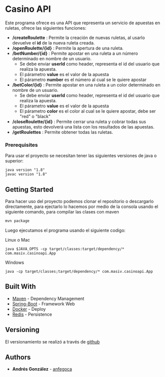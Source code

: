 # Casino API

Este programa ofrece es una API que representa un servicio de apuestas en ruletas, ofrece las siguientes funciones:

- **/createRoulette** : Permite la creación de nuevas ruletas, al usarlo devuelve el **id** de la nueva ruleta creada.
- **/openRoulette/{id}** : Permite la apertura de una ruleta.
- **/betNumber/{id}**  : Permite apostar en una ruleta a un número determinado en nombre de un usuario.
  - Se debe enviar **userId** como header, representa el id del usuario que realiza la apuesta.
  - El párametro **value** es el valor de la apuesta
  - El párametro **number** es el número al cual se le quiere apostar
- **/betColor/{id}** : Permite apostar en una ruleta a un color determinado en nombre de un usuario.
  - Se debe enviar **userId** como header, representa el id del usuario que realiza la apuesta.
  - El párametro **value** es el valor de la apuesta
  - El párametro **color** es el color al cual se le quiere apostar, debe ser "red" o "black"
- **/closeRoulette/{id}** : Permite cerrar una ruleta y cobrar todas sus apuestas, esto devolverá una lista con los resultados de las apuestas.
- **/getRoulettes** : Permite obtener todas las ruletas.


### Prerequisites

Para usar el proyecto se necesitan tener las siguientes versiones de java o superior:

```
java version "1.8"
javac version "1.8"
```

## Getting Started

Para hacer uso del proyecto podemos clonar el repositorio o descargarlo directamente, para ejectarlo lo hacemos por medio de la consola usando el siguiente comando, para compilar las clases con maven

```bash
mvn package
```
Luego ejecutamos el programa usando el siguiente codigo:

Linux o Mac
```linux
java $JAVA_OPTS -cp target/classes:target/dependency/* com.masiv.casinoapi.App
```
Windows
```windows
java -cp target/classes;target/dependency/* com.masiv.casinoapi.App
```
## Built With

* [Maven](https://maven.apache.org/) - Dependency Management
* [Spring-Boot](https://spring.io/projects/spring-boot) - Framework Web
* [Docker](https://www.docker.com/) - Deploy
* [Redis](https://redis.io/) - Persistence


## Versioning

El versionamiento se realizó a través de [github](https://github.com/anfegoca/casino-api)

## Authors

* **Andrés González** - [anfegoca](https://github.com/anfegoca)
